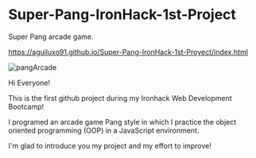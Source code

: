 # Super-Pang-IronHack-1st-Project
Super Pang arcade game.

https://aguiluxo91.github.io/Super-Pang-IronHack-1st-Proyect/index.html

![pangArcade](https://user-images.githubusercontent.com/71900287/101769958-0c698e00-3ae8-11eb-9ea1-716179be2c03.png)

Hi Everyone!

This is the first github project during my Ironhack Web Development Bootcamp!

I programed an arcade game Pang style in which I practice the object oriented programming (OOP) in a JavaScript environment.

I'm glad to introduce you my project and my effort to improve!
